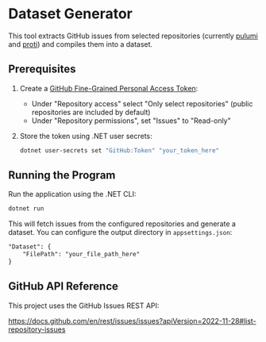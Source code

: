 # Dataset Generator

This tool extracts GitHub issues from selected repositories (currently [pulumi](https://github.com/pulumi/pulumi) and [proti](https://github.com/proti-iac/proti)) and compiles them into a dataset.

## Prerequisites

1. Create a [GitHub Fine-Grained Personal Access Token](https://docs.github.com/en/authentication/keeping-your-account-and-data-secure/managing-your-personal-access-tokens#fine-grained-personal-access-tokens):
   - Under "Repository access" select "Only select repositories" (public repositories are included by default)
   - Under "Repository permissions", set "Issues" to "Read-only"

2. Store the token using .NET user secrets:
   ```bash
   dotnet user-secrets set "GitHub:Token" "your_token_here"
   ```

## Running the Program

Run the application using the .NET CLI:
```bash
dotnet run
```

This will fetch issues from the configured repositories and generate a dataset.
You can configure the output directory in `appsettings.json`:
```markdown
"Dataset": {
    "FilePath": "your_file_path_here"
}
```

## GitHub API Reference

This project uses the GitHub Issues REST API:

https://docs.github.com/en/rest/issues/issues?apiVersion=2022-11-28#list-repository-issues
